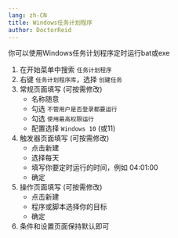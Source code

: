 ```yaml
---
lang: zh-CN
title: Windows任务计划程序
author: DoctorReid
---
```


你可以使用Windows任务计划程序定时运行bat或exe

1. 在开始菜单中搜索 `任务计划程序`
2. 右键 `任务计划程序库`，选择 `创建任务`
3. 常规页面填写 (可按需修改)
   - 名称随意
   - 勾选 `不管用户是否登录都要运行`
   - 勾选 `使用最高权限运行`
   - 配置选择 `Windows 10` (或11)
4. 触发器页面填写 (可按需修改)
   - 点击新建
   - 选择每天
   - 填写你要定时运行的时间，例如 04:01:00
   - 确定
5. 操作页面填写 (可按需修改)
   - 点击新建
   - 程序或脚本选择你的目标
   - 确定
6. 条件和设置页面保持默认即可